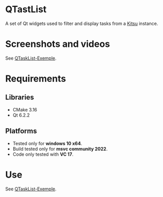 # QTastList
A set of Qt widgets used to filter and display tasks from a [Kitsu](https://www.cg-wire.com/fr/kitsu) instance.

# Screenshots and videos
See [QTaskList-Exemple](https://github.com/Elsombrerobot/QTaskList-Exemple).

# Requirements

## Libraries

- CMake 3.16
- Qt 6.2.2

## Platforms

- Tested only for **windows 10 x64**.
- Build tested only for **msvc community 2022**.
- Code only tested with **VC 17**.

# Use
See [QTaskList-Exemple](https://github.com/Elsombrerobot/QTaskList-Exemple).

